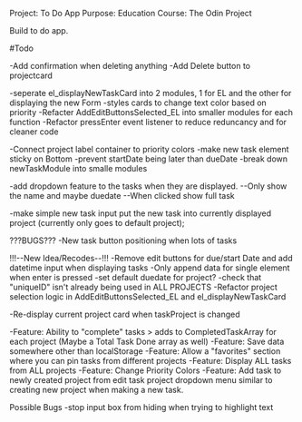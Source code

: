Project: To Do App
Purpose: Education 
Course: The Odin Project

Build to do app.


#Todo

-Add confirmation when deleting anything
-Add Delete button to projectcard

-seperate el_displayNewTaskCard into 2 modules, 1 for EL and the other for displaying the new Form
-styles cards to change text color based on priority
-Refacter AddEditButtonsSelected_EL into smaller modules for each function
-Refactor pressEnter event listener to reduce reduncancy and for cleaner code

-Connect project label container to priority colors
-make new task element sticky on Bottom 
-prevent startDate being later than dueDate
-break down newTaskModule into smalle modules

-add dropdown feature to the tasks when they are displayed.
--Only show the name and maybe duedate
--When clicked show full task

-make simple new task input put the new task into currently displayed project (currently only goes to default project);

???BUGS???
-New task button positioning when lots of tasks


!!!--New Idea/Recodes--!!!
-Remove edit buttons for due/start Date and add datetime input when displaying tasks
-Only append data for single element when enter is pressed
-set default duedate for project?
-check that "uniqueID" isn't already being used in ALL PROJECTS
-Refactor project selection logic in AddEditButtonsSelected_EL and el_displayNewTaskCard

-Re-display current project card when taskProject is changed

-Feature: Ability to "complete" tasks > adds to CompletedTaskArray for each project (Maybe a Total Task Done array as well)
-Feature: Save data somewhere other than localStorage
-Feature: Allow a "favorites" section where you can pin tasks from different projects
-Feature: Display ALL tasks from ALL projects
-Feature: Change Priority Colors
-Feature: Add task to newly created project from edit task project dropdown menu similar to creating new project when making a new task.

Possible Bugs
-stop input box from hiding when trying to highlight text